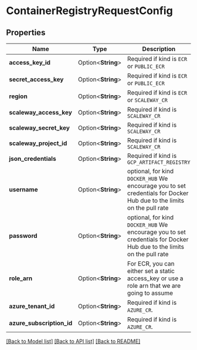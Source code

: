 # ContainerRegistryRequestConfig

## Properties

Name | Type | Description | Notes
------------ | ------------- | ------------- | -------------
**access_key_id** | Option<**String**> | Required if kind is `ECR` or `PUBLIC_ECR` | [optional]
**secret_access_key** | Option<**String**> | Required if kind is `ECR` or `PUBLIC_ECR` | [optional]
**region** | Option<**String**> | Required if kind is `ECR` or `SCALEWAY_CR` | [optional]
**scaleway_access_key** | Option<**String**> | Required if kind is `SCALEWAY_CR` | [optional]
**scaleway_secret_key** | Option<**String**> | Required if kind is `SCALEWAY_CR` | [optional]
**scaleway_project_id** | Option<**String**> | Required if kind is `SCALEWAY_CR` | [optional]
**json_credentials** | Option<**String**> | Required if kind is `GCP_ARTIFACT_REGISTRY` | [optional]
**username** | Option<**String**> | optional, for kind `DOCKER_HUB`   We encourage you to set credentials for Docker Hub due to the limits on the pull rate  | [optional]
**password** | Option<**String**> | optional, for kind `DOCKER_HUB`   We encourage you to set credentials for Docker Hub due to the limits on the pull rate  | [optional]
**role_arn** | Option<**String**> | For ECR, you can either set a static access_key or use a role arn that we are going to assume | [optional]
**azure_tenant_id** | Option<**String**> | Required if kind is `AZURE_CR`. | [optional]
**azure_subscription_id** | Option<**String**> | Required if kind is `AZURE_CR`. | [optional]

[[Back to Model list]](../README.md#documentation-for-models) [[Back to API list]](../README.md#documentation-for-api-endpoints) [[Back to README]](../README.md)


